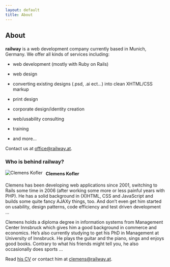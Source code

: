 ```yaml
---
layout: default
title: About
---
```


<div id="about" class="content_box span-24">
<div class="content_wrapper">
<h2>

About

</h2>
<p>

<b>railway</b> is a web development company currently based in
Munich, Germany.
We offer all kinds of services including:

</p>
<ul class="bullets">
<li>

web development (mostly with Ruby on Rails)

</li>
<li>

web design

</li>
<li>

converting existing designs (.psd, .ai ect…) into clean XHTML/CSS markup

</li>
<li>

print design

</li>
<li>

corporate design/identity creation

</li>
<li>

web/usability consulting

</li>
<li>

training

</li>
<li>

and more…

</li>
</ul>
<p>

Contact us at <a href="mailto:office@railway.at">office@railway.at</a>.

</p>
<h3>

Who is behind railway?

</h3>

<img src="http://gravatar.com/avatar/5976001c9ebf095c4988855a4e102de5?s=200" alt="Clemens Kofler" style="float:left; margin:0 10px 20px 0;" />

<h4>

Clemens Kofler

</h4>
<p>

Clemens has been developing web applications since 2001, switching to
Rails some time in 2006 (after working some more or less painful years
with PHP). He has a solid background in (X)HTML, CSS and JavaScript and
builds some quite fancy AJAXy things, too. And don’t even get him
started on usability, design patterns, code efficiency and test driven
development …

</p>
<p>

Clemens holds a diploma degree in information systems from Management
Center Innsbruck which gives him a good background in commerce and
economics. He’s also currently studying to get his PhD in Management at
University of Innsbruck. He plays the guitar and the piano, sings and
enjoys good books. Contrary to what his friends might tell you, he also
occasionally does sports …

</p>
<p>

Read <a href="/cv">his CV</a> or contact him at
<a href="mailto:clemens@railway.at">clemens@railway.at</a>.

</p>
</div>
</div>
